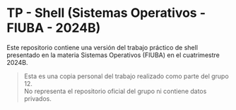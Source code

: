 # TP - Shell (Sistemas Operativos - FIUBA - 2024B)

Este repositorio contiene una versión del trabajo práctico de shell presentado en la materia Sistemas Operativos (FIUBA) en el cuatrimestre 2024B.

> Esta es una copia personal del trabajo realizado como parte del grupo 12.  
No representa el repositorio oficial del grupo ni contiene datos privados.

